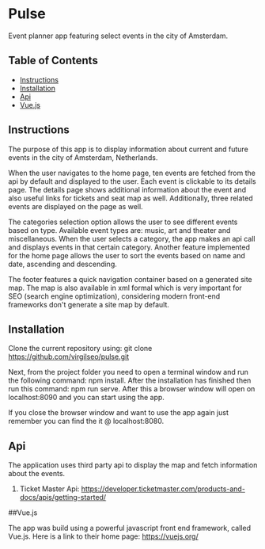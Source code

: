 # Pulse

Event planner app featuring select events in the city of Amsterdam.

## Table of Contents

* [Instructions](#instructions)
* [Installation](#installation)
* [Api](#api)
* [Vue.js](#vue.js)

## Instructions

The purpose of this app is to display information about current and future events in the city of Amsterdam, Netherlands.

When the user navigates to the home page, ten events are fetched from the api by default and displayed to the user. Each event is clickable to its details page. The details page shows additional information about the event and also useful links for tickets and seat map as well. Additionally, three related events are displayed on the page as well.

The categories selection option allows the user to see different events based on type. Available event types are: music, art and theater and miscellaneous. When the user selects a category, the app makes an api call and displays events in that certain category.
Another feature implemented for the home page allows the user to sort the events based on name and date, ascending and descending.

The footer features a quick navigation container based on a generated site map. The map is also available in xml formal which is very important for SEO (search engine optimization), considering modern front-end frameworks don't generate a site map by default.

## Installation

Clone the current repository using: git clone https://github.com/virgilseo/pulse.git

Next, from the project folder you need to open a terminal window and run the following command: npm install. After the installation has finished then run this command: npm run serve.
After this a browser window will open on localhost:8090 and you can start using the app.

If you close the browser window and want to use the app again just remember you can find the it @ localhost:8080.


## Api
The application uses third party api to display the map and fetch information about the events.

1. Ticket Master Api: https://developer.ticketmaster.com/products-and-docs/apis/getting-started/

##Vue.js

The app was build using a powerful javascript front end framework, called Vue.js. Here is a link to their home page: https://vuejs.org/
